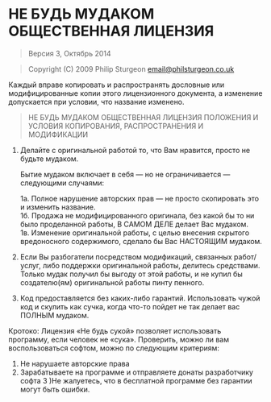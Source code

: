 # НЕ БУДЬ МУДАКОМ ОБЩЕСТВЕННАЯ ЛИЦЕНЗИЯ

> Версия 3, Октябрь 2014

> Copyright (C) 2009 Philip Sturgeon <email@philsturgeon.co.uk>
 
 Каждый вправе копировать и распространять дословные или модифицированные
 копии этого лицензионного документа, а изменение допускается при условии,
 что название изменено.

> НЕ БУДЬ МУДАКОМ ОБЩЕСТВЕННАЯ ЛИЦЕНЗИЯ
> ПОЛОЖЕНИЯ И УСЛОВИЯ КОПИРОВАНИЯ, РАСПРОСТРАНЕНИЯ И МОДИФИКАЦИИ

 1. Делайте с оригинальной работой то, что Вам нравится, просто не будьте мудаком.

     Бытие мудаком включает в себя — но не ограничивается — следующими случаями:

	 1а. Полное нарушение авторских прав — не просто скопировать это и изменить название.  
	 1б. Продажа не модифицированного оригинала, без какой бы то ни было проделанной работы, В САМОМ ДЕЛЕ делает Вас мудаком.  
	 1в. Изменение оригинальной работы, с целью внесения скрытого вредоносного содержимого, сделало бы Вас НАСТОЯЩИМ мудаком.

 2. Если Вы разбогатели посредством модификаций, связанных работ/услуг, либо поддержки оригинальной работы,
 делитесь средствами. Только мудак получил бы выгоду от этой работы,
 и не купил бы создателю(ям) оригинальной работы пинту пенного.
 
 3. Код предоставляется без каких-либо гарантий. Использовать чужой код и скулить как сучка, когда что-то пойдет не так делает вас ПОЛНЫМ мудаком.

Кротоко:
Лицензия «Не будь сукой» позволяет использовать программу, если человек не «сука». Проверить, можно ли вам воспользоваться софтом, можно по следующим критериям:
1) Не нарушаете авторские права
2) Зарабатываете на программе и отправляете донаты разработчику софта
3 )Не жалуетесь, что в бесплатной программе без гарантии могут быть ошибки.
